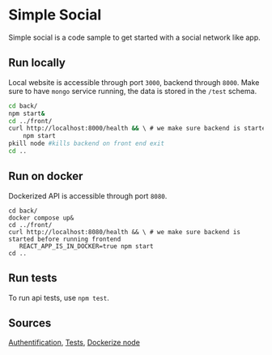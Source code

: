 # Simple Social
Simple social is a code sample to get started with a social network like app.

## Run locally
Local website is accessible through port `3000`, backend through `8000`. Make sure to have `mongo` service running, the data is stored in the `/test` schema.
```bash
cd back/
npm start&
cd ../front/
curl http://localhost:8000/health && \ # we make sure backend is started before running frontend
    npm start 
pkill node #kills backend on front end exit
cd ..
```

## Run on docker
Dockerized API is accessible through port `8080`.
```
cd back/
docker compose up&
cd ../front/
curl http://localhost:8080/health && \ # we make sure backend is started before running frontend
   REACT_APP_IS_IN_DOCKER=true npm start 
cd ..
```

## Run tests
To run api tests, use `npm test`.

## Sources
[Authentification](https://www.freecodecamp.org/news/learn-how-to-handle-authentication-with-node-using-passport-js-4a56ed18e81e/), 
[Tests](https://dev.to/easybuoy/testing-node-api-with-mocha-chai-248b), 
[Dockerize node](https://dev.to/vguleaev/dockerize-a-node-js-app-connected-to-mongodb-5bp1)

